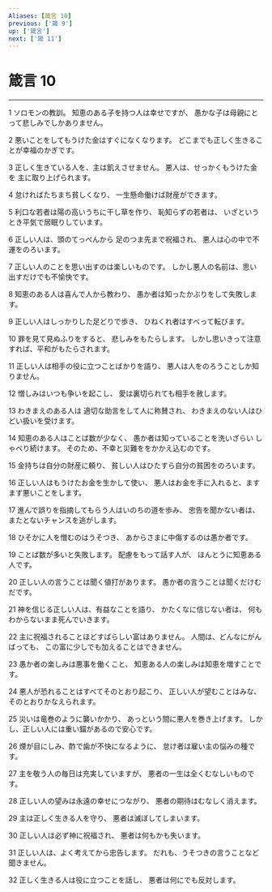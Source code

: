 ```yaml
---
Aliases: [箴言 10]
previous: ['箴 9']
up: ['箴言']
next: ['箴 11']
---
```

# 箴言 10

***




1 
ソロモンの教訓。 知恵のある子を持つ人は幸せですが、 愚かな子は母親にとって悲しみでしかありません。 



2 
悪いことをしてもうけた金はすぐになくなります。 どこまでも正しく生きることが幸福のかぎです。 



3 
正しく生きている人を、主は飢えさせません。 悪人は、せっかくもうけた金を 主に取り上げられます。 



4 
怠ければたちまち貧しくなり、 一生懸命働けば財産ができます。 



5 
利口な若者は陽の高いうちに干し草を作り、 恥知らずの若者は、 いざというとき平気で居眠りしています。 



6 
正しい人は、頭のてっぺんから 足のつま先まで祝福され、 悪人は心の中で不運をのろいます。 



7 
正しい人のことを思い出すのは楽しいものです。 しかし悪人の名前は、思い出すだけでも不愉快です。 



8 
知恵のある人は喜んで人から教わり、 愚か者は知ったかぶりをして失敗します。 



9 
正しい人はしっかりした足どりで歩き、 ひねくれ者はすべって転びます。 



10 
罪を見て見ぬふりをすると、 悲しみをもたらします。 しかし思いきって注意すれば、平和がもたらされます。 



11 
正しい人は相手の役に立つことばかりを語り、 悪人は人をのろうことしか知りません。 



12 
憎しみはいつも争いを起こし、 愛は裏切られても相手を赦します。 



13 
わきまえのある人は 適切な助言をして人に称賛され、 わきまえのない人はひどい扱いを受けます。 



14 
知恵のある人はことば数が少なく、 愚か者は知っていることを洗いざらい しゃべり続けます。 そのため、不幸と災難ををかかえ込むのです。 



15 
金持ちは自分の財産に頼り、 貧しい人はひたすら自分の貧困をのろいます。 



16 
正しい人はもうけたお金を生かして使い、 悪人はお金を手に入れると、ますます悪いことをします。 



17 
進んで誤りを指摘してもらう人はいのちの道を歩み、 忠告を聞かない者は、 またとないチャンスを逃がします。 



18 
ひそかに人を憎むのはうそつき、 あからさまに中傷するのは愚か者です。 



19 
ことば数が多いと失敗します。 配慮をもって話す人が、 ほんとうに知恵ある人です。 



20 
正しい人の言うことは聞く値打があります。 愚か者の言うことは聞くだけむだです。 



21 
神を信じる正しい人は、有益なことを語り、 かたくなに信じない者は、 何もわからないまま死んでいきます。 



22 
主に祝福されることほどすばらしい富はありません。 人間は、どんなにがんばっても、 この富に少しでも加えることはできません。 



23 
愚か者の楽しみは悪事を働くこと、 知恵ある人の楽しみは知恵を増すことです。 



24 
悪人が恐れることはすべてそのとおり起こり、 正しい人が望むことはみな、 そのとおりかなえられます。 



25 
災いは竜巻のように襲いかかり、 あっという間に悪人を巻き上げます。 しかし、正しい人には重い錨があるので安心です。 



26 
煙が目にしみ、酢で歯が不快になるように、 怠け者は雇い主の悩みの種です。 



27 
主を敬う人の毎日は充実していますが、 悪者の一生は全くむなしいものです。 



28 
正しい人の望みは永遠の幸せにつながり、 悪者の期待はむなしく消えます。 



29 
主は正しく生きる人を守り、 悪者は滅ぼしてしまいます。 



30 
正しい人は必ず神に祝福され、 悪者は何もかも失います。 



31 
正しい人は、よく考えてから忠告します。 だれも、うそつきの言うことなど聞きません。 



32 
正しく生きる人は役に立つことを話し、 悪者は何にでも反対します。
